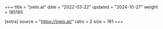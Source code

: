 +++
title = "jvelo.at"
date = "2022-03-22"
updated = "2024-10-27"
weight = 185165

[extra]
source = "https://jvelo.at/"
ratio = 2
size = 181
+++
